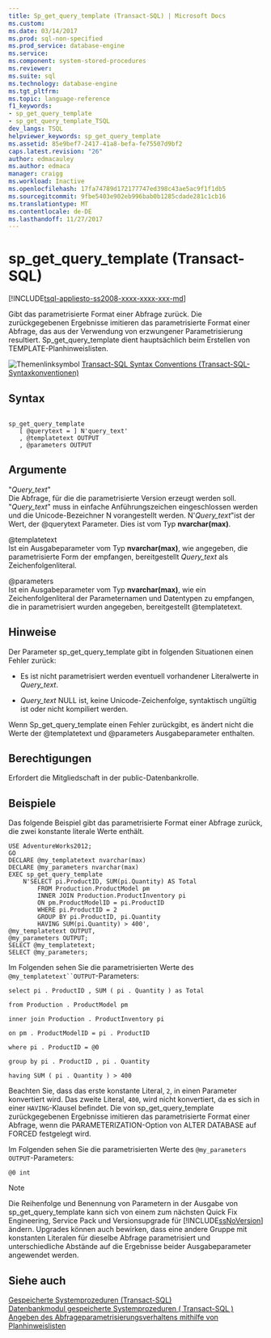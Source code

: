 ```yaml
---
title: Sp_get_query_template (Transact-SQL) | Microsoft Docs
ms.custom: 
ms.date: 03/14/2017
ms.prod: sql-non-specified
ms.prod_service: database-engine
ms.service: 
ms.component: system-stored-procedures
ms.reviewer: 
ms.suite: sql
ms.technology: database-engine
ms.tgt_pltfrm: 
ms.topic: language-reference
f1_keywords:
- sp_get_query_template
- sp_get_query_template_TSQL
dev_langs: TSQL
helpviewer_keywords: sp_get_query_template
ms.assetid: 85e9bef7-2417-41a8-befa-fe75507d9bf2
caps.latest.revision: "26"
author: edmacauley
ms.author: edmaca
manager: craigg
ms.workload: Inactive
ms.openlocfilehash: 17fa74789d172177747ed398c43ae5ac9f1f1db5
ms.sourcegitcommit: 9fbe5403e902eb996bab0b1285cdade281c1cb16
ms.translationtype: MT
ms.contentlocale: de-DE
ms.lasthandoff: 11/27/2017
---
```

# <a name="spgetquerytemplate-transact-sql"></a>sp_get_query_template (Transact-SQL)
[!INCLUDE[tsql-appliesto-ss2008-xxxx-xxxx-xxx-md](../../includes/tsql-appliesto-ss2008-xxxx-xxxx-xxx-md.md)]

  Gibt das parametrisierte Format einer Abfrage zurück. Die zurückgegebenen Ergebnisse imitieren das parametrisierte Format einer Abfrage, das aus der Verwendung von erzwungener Parametrisierung resultiert. Sp_get_query_template dient hauptsächlich beim Erstellen von TEMPLATE-Planhinweislisten.  
  
 ![Themenlinksymbol](../../database-engine/configure-windows/media/topic-link.gif "Topic link icon") [Transact-SQL Syntax Conventions (Transact-SQL-Syntaxkonventionen)](../../t-sql/language-elements/transact-sql-syntax-conventions-transact-sql.md)  
  
## <a name="syntax"></a>Syntax  
  
```  
  
sp_get_query_template  
   [ @querytext = ] N'query_text'  
   , @templatetext OUTPUT   
   , @parameters OUTPUT   
```  
  
## <a name="arguments"></a>Argumente  
 "*Query_text*"  
 Die Abfrage, für die die parametrisierte Version erzeugt werden soll. "*Query_text*" muss in einfache Anführungszeichen eingeschlossen werden und die Unicode-Bezeichner N vorangestellt werden. N'*Query_text*"ist der Wert, der @querytext Parameter. Dies ist vom Typ **nvarchar(max)**.  
  
 @templatetext  
 Ist ein Ausgabeparameter vom Typ **nvarchar(max)**, wie angegeben, die parametrisierte Form der empfangen, bereitgestellt *Query_text* als Zeichenfolgenliteral.  
  
 @parameters  
 Ist ein Ausgabeparameter vom Typ **nvarchar(max)**, wie ein Zeichenfolgenliteral der Parameternamen und Datentypen zu empfangen, die in parametrisiert wurden angegeben, bereitgestellt @templatetext.  
  
## <a name="remarks"></a>Hinweise  
 Der Parameter sp_get_query_template gibt in folgenden Situationen einen Fehler zurück:  
  
-   Es ist nicht parametrisiert werden eventuell vorhandener Literalwerte in *Query_text*.  
  
-   *Query_text* NULL ist, keine Unicode-Zeichenfolge, syntaktisch ungültig ist oder nicht kompiliert werden.  
  
 Wenn Sp_get_query_template einen Fehler zurückgibt, es ändert nicht die Werte der @templatetext und @parameters Ausgabeparameter enthalten.  
  
## <a name="permissions"></a>Berechtigungen  
 Erfordert die Mitgliedschaft in der public-Datenbankrolle.  
  
## <a name="examples"></a>Beispiele  
 Das folgende Beispiel gibt das parametrisierte Format einer Abfrage zurück, die zwei konstante literale Werte enthält.  
  
```  
USE AdventureWorks2012;  
GO  
DECLARE @my_templatetext nvarchar(max)  
DECLARE @my_parameters nvarchar(max)  
EXEC sp_get_query_template   
    N'SELECT pi.ProductID, SUM(pi.Quantity) AS Total  
        FROM Production.ProductModel pm   
        INNER JOIN Production.ProductInventory pi  
        ON pm.ProductModelID = pi.ProductID  
        WHERE pi.ProductID = 2  
        GROUP BY pi.ProductID, pi.Quantity  
        HAVING SUM(pi.Quantity) > 400',  
@my_templatetext OUTPUT,  
@my_parameters OUTPUT;  
SELECT @my_templatetext;  
SELECT @my_parameters;  
```  
  
 Im Folgenden sehen Sie die parametrisierten Werte des `@my_templatetext``OUTPUT`-Parameters:  
  
 `select pi . ProductID , SUM ( pi . Quantity ) as Total`  
  
 `from Production . ProductModel pm`  
  
 `inner join Production . ProductInventory pi`  
  
 `on pm . ProductModelID = pi . ProductID`  
  
 `where pi . ProductID = @0`  
  
 `group by pi . ProductID , pi . Quantity`  
  
 `having SUM ( pi . Quantity ) > 400`  
  
 Beachten Sie, dass das erste konstante Literal, `2`, in einen Parameter konvertiert wird. Das zweite Literal, `400`, wird nicht konvertiert, da es sich in einer `HAVING`-Klausel befindet. Die von sp_get_query_template zurückgegebenen Ergebnisse imitieren das parametrisierte Format einer Abfrage, wenn die PARAMETERIZATION-Option von ALTER DATABASE auf FORCED festgelegt wird.  
  
 Im Folgenden sehen Sie die parametrisierten Werte des `@my_parameters OUTPUT`-Parameters:  
  
```  
@0 int  
```  
  
> [!NOTE]  
>  Die Reihenfolge und Benennung von Parametern in der Ausgabe von sp_get_query_template kann sich von einem zum nächsten Quick Fix Engineering, Service Pack und Versionsupgrade für [!INCLUDE[ssNoVersion](../../includes/ssnoversion-md.md)] ändern. Upgrades können auch bewirken, dass eine andere Gruppe mit konstanten Literalen für dieselbe Abfrage parametrisiert und unterschiedliche Abstände auf die Ergebnisse beider Ausgabeparameter angewendet werden.  
  
## <a name="see-also"></a>Siehe auch  
 [Gespeicherte Systemprozeduren &#40;Transact-SQL&#41;](../../relational-databases/system-stored-procedures/system-stored-procedures-transact-sql.md)   
 [Datenbankmodul gespeicherte Systemprozeduren &#40; Transact-SQL &#41;](../../relational-databases/system-stored-procedures/database-engine-stored-procedures-transact-sql.md)   
 [Angeben des Abfrageparametrisierungsverhaltens mithilfe von Planhinweislisten](../../relational-databases/performance/specify-query-parameterization-behavior-by-using-plan-guides.md)  
  
  

